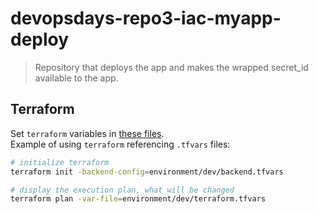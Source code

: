 # devopsdays-repo3-iac-myapp-deploy

> Repository that deploys the app and makes the wrapped secret_id available to the app.

## Terraform

Set `terraform` variables in [these files](/repo3-iac-myapp-deploy/terraform/environment/dev/).  
Example of using `terraform` referencing `.tfvars` files:

```sh
# initialize terraform
terraform init -backend-config=environment/dev/backend.tfvars

# display the execution plan, what will be changed
terraform plan -var-file=environment/dev/terraform.tfvars
```